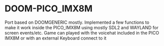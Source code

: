 # DOOM-PICO_IMX8M
Port based on DOOMGENERIC mostly. Implemented a few functions to make it work inside the PICO_IMX8M using mostly SDL2 and WAYLAND for screen events/etc. Game can played with the voicehat included in the PICO IMX8M or with an external Keyboard connect to it
